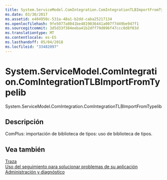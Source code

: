 ```yaml
---
title: System.ServiceModel.ComIntegration.ComIntegrationTLBImportFromTypelib
ms.date: 03/30/2017
ms.assetid: e404950c-531a-48a1-b2dd-caba25217134
ms.openlocfilehash: 9fe5077a8041be4819036441a007f7d49be947f1
ms.sourcegitcommit: 3d5d33f384eeba41b2dff79d096f47ccc8d8f03d
ms.translationtype: MT
ms.contentlocale: es-ES
ms.lasthandoff: 05/04/2018
ms.locfileid: "33482097"
---
```

# <a name="systemservicemodelcomintegrationcomintegrationtlbimportfromtypelib"></a>System.ServiceModel.ComIntegration.ComIntegrationTLBImportFromTypelib
System.ServiceModel.ComIntegration.ComIntegrationTLBImportFromTypelib  
  
## <a name="description"></a>Descripción  
 ComPlus: importación de biblioteca de tipos: uso de biblioteca de tipos.  
  
## <a name="see-also"></a>Vea también  
 [Traza](../../../../../docs/framework/wcf/diagnostics/tracing/index.md)  
 [Uso del seguimiento para solucionar problemas de su aplicación](../../../../../docs/framework/wcf/diagnostics/tracing/using-tracing-to-troubleshoot-your-application.md)  
 [Administración y diagnóstico](../../../../../docs/framework/wcf/diagnostics/index.md)
